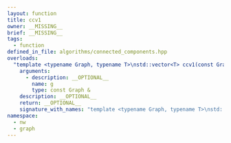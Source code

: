 ```yaml
---
layout: function
title: ccv1
owner: __MISSING__
brief: __MISSING__
tags:
  - function
defined_in_file: algorithms/connected_components.hpp
overloads:
  "template <typename Graph, typename T>\nstd::vector<T> ccv1(const Graph &)":
    arguments:
      - description: __OPTIONAL__
        name: g
        type: const Graph &
    description: __OPTIONAL__
    return: __OPTIONAL__
    signature_with_names: "template <typename Graph, typename T>\nstd::vector<T> ccv1(const Graph & g)"
namespace:
  - nw
  - graph
---
```

